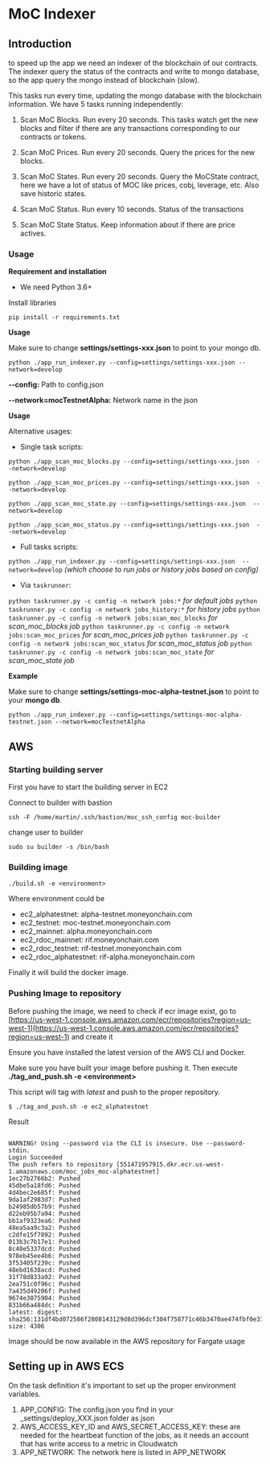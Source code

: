 # MoC Indexer

## Introduction

to speed up the app we need an indexer of the blockchain of our contracts. The indexer query the status of the contracts
and write to mongo database, so the app query the mongo instead of blockchain (slow).

This tasks run every time, updating the mongo database with the blockchain information. We have 5 tasks running independently:

1) Scan MoC Blocks. Run every 20 seconds. This tasks watch get the new blocks and filter if there are any transactions 
corresponding to our contracts or tokens. 

2) Scan MoC Prices. Run every 20 seconds. Query the prices for the new blocks.

3) Scan MoC States. Run every 20 seconds. Query the MoCState contract, here we have a lot of status of MOC like prices, 
cobj, leverage, etc. Also save historic states.

4) Scan MoC Status. Run every 10 seconds. Status of the transactions

5) Scan MoC State Status. Keep information about if there are price actives.


### Usage

**Requirement and installation**
 
*  We need Python 3.6+

Install libraries

`pip install -r requirements.txt`

**Usage**

Make sure to change **settings/settings-xxx.json** to point to your mongo db.

`python ./app_run_indexer.py --config=settings/settings-xxx.json --network=develop`

**--config:** Path to config.json 

**--network=mocTestnetAlpha:** Network name in the json


**Usage**

Alternative usages:

* Single task scripts:

`python ./app_scan_moc_blocks.py --config=settings/settings-xxx.json 
--network=develop`

`python ./app_scan_moc_prices.py --config=settings/settings-xxx.json 
--network=develop`

`python ./app_scan_moc_state.py --config=settings/settings-xxx.json 
--network=develop`

`python ./app_scan_moc_status.py --config=settings/settings-xxx.json 
--network=develop`

* Full tasks scripts:

`python ./app_run_indexer.py --config=settings/settings-xxx.json 
--network=develop` _(which choose to run jobs or history jobs based on config)_

* Via `taskrunner`:

`python taskrunner.py -c config -n network jobs:*` _for default jobs_
`python taskrunner.py -c config -n network jobs_history:*` _for history jobs_
`python taskrunner.py -c config -n network jobs:scan_moc_blocks` _for scan_moc_blocks job_
`python taskrunner.py -c config -n network jobs:scan_moc_prices` _for scan_moc_prices job_
`python taskrunner.py -c config -n network jobs:scan_moc_status` _for scan_moc_status job_
`python taskrunner.py -c config -n network jobs:scan_moc_state` _for scan_moc_state job_



**Example**

Make sure to change **settings/settings-moc-alpha-testnet.json** to point to your **mongo db**.

`python ./app_run_indexer.py --config=settings/settings-moc-alpha-testnet.json --network=mocTestnetAlpha`



## AWS


### **Starting building server**

First you have to start the building server in EC2

Connect to builder with bastion

```
ssh -F /home/martin/.ssh/bastion/moc_ssh_config moc-builder
```

change user to builder

```
sudo su builder -s /bin/bash
```


### **Building image** 

```
./build.sh -e <environment>
```

 Where environment could be

* ec2_alphatestnet: alpha-testnet.moneyonchain.com
* ec2_testnet: moc-testnet.moneyonchain.com
* ec2_mainnet: alpha.moneyonchain.com
* ec2_rdoc_mainnet: rif.moneyonchain.com
* ec2_rdoc_testnet: rif-testnet.moneyonchain.com
* ec2_rdoc_alphatestnet: rif-alpha.moneyonchain.com

Finally it will build the docker image.


### Pushing Image to repository

Before pushing the image, we need to check if ecr image exist, go to [https://us-west-1.console.aws.amazon.com/ecr/repositories?region=us-west-1](https://us-west-1.console.aws.amazon.com/ecr/repositories?region=us-west-1) and create it

Ensure you have installed the latest version of the AWS CLI and Docker.

Make sure you have built your image before pushing it. Then execute **./tag_and_push.sh -e  &lt;environment>**

This script will tag with _latest_ and push to the proper repository.

```
$ ./tag_and_push.sh -e ec2_alphatestnet
```

Result 

```

WARNING! Using --password via the CLI is insecure. Use --password-stdin.
Login Succeeded
The push refers to repository [551471957915.dkr.ecr.us-west-1.amazonaws.com/moc_jobs_moc-alphatestnet]
1ec27b2766b2: Pushed 
45dbe5a18fd6: Pushed 
4d4bec2e685f: Pushed 
9da1af2983d7: Pushed 
b24985db57b9: Pushed 
d22eb95b7a94: Pushed 
bb1af9323ea6: Pushed 
48ea5aa9c3a2: Pushed 
c2dfe15f7892: Pushed 
013b3c7b17e1: Pushed 
8c40e5337dcd: Pushed 
978eb45ee4b6: Pushed 
3f53405f239c: Pushed 
48ebd1638acd: Pushed 
31f78d833a92: Pushed 
2ea751c0f96c: Pushed 
7a435d49206f: Pushed 
9674e3075904: Pushed 
831b66a484dc: Pushed 
latest: digest: sha256:131df4bd072586f2808143129d8d396dcf304f758771c46b3470ae474fbf0e37 size: 4306
```

Image should be now available in the AWS repository for Fargate usage

## Setting up in AWS ECS

On the task definition it's important to set up the proper environment variables.

1. APP_CONFIG: The config.json you find in your _settings/deploy_XXX.json folder as json
2. AWS_ACCESS_KEY_ID and AWS_SECRET_ACCESS_KEY: these are needed for the heartbeat function of the jobs, as it needs an account that has write access to a metric in Cloudwatch
3. APP_NETWORK: The network here is listed in APP_NETWORK


